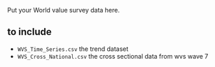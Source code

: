 Put your World value survey data here.

## to include
- `WVS_Time_Series.csv` the trend dataset 
- `WVS_Cross_National.csv` the cross sectional data from wvs wave 7